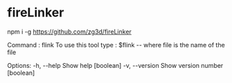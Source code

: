# fireLinker

npm i -g  https://github.com/zg3d/fireLinker

Command : flink
To use this tool type :
$flink <file> -- where file is the name of the file

Options:
  -h, --help     Show help                                             [boolean]
  -v, --version  Show version number                                   [boolean]

